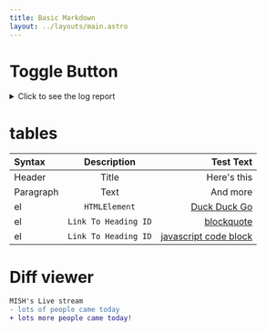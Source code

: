 ```yaml
---
title: Basic Markdown
layout: ../layouts/main.astro
---
```


# Toggle Button

<details>
  <summary>Click to see the log report</summary>
  Adds three new logging formats to the mod_log_config format specifications, including byte quantities received, sent, and transferred (combination of received and sent quantities). Normally included in the base Apache compile.
LogIOTrackTTFB: Enables time tracking between the initial request read time and the moment the first byte response is sent.

mod_filter: Provides context-sensitive filters to the output chain by registering any number of filter providers. mod_filter is not specific to logging, but allows for extracting specific requests based on the filter provider. Context containers include: main apache config, vhost config, within directory tags, and .htaccess files.

Employing this module allows for filtering requests containing such things as certain injection criteria and which IP address it’s from.

This module is provided by default in many of the package distributions, but may require enabling. For the purposes of logging, the FilterTrace directive posts information to the error log. Directives include:

</details>


# tables

| Syntax      | Description | Test Text     |
| :---        |    :----:   |          ---: |
| Header      | Title       | Here's this   |
| Paragraph   | Text        | And more      |
| el | `HTMLElement` | [Duck Duck Go](https://duckduckgo.com) |
| el | `Link To Heading ID` | [blockquote](#blockquote) |
| el | `Link To Heading ID` | [javascript code block](#javascript-code-block) |


# Diff viewer

````diff
MISH's Live stream
- lots of people came today
+ lots more people came today!
````

[1]: http://example.com/ "Title"
[2]: http://example.org/ "Title"